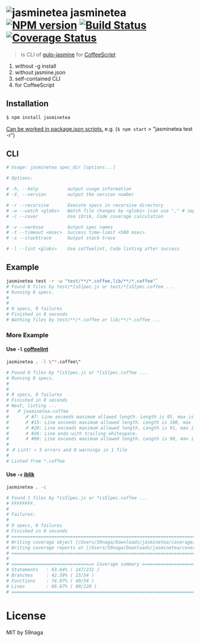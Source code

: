 # ![jasminetea][.svg] jasminetea [![NPM version][npm-image]][npm] [![Build Status][travis-image]][travis] [![Coverage Status][coveralls-image]][coveralls]

> is CLI of [gulp-jasmine][1] for [CoffeeScript][2]

1. without -g install
2. without jasmine.json
3. self-contained CLI
4. for CoffeeScript

## Installation
```bash
$ npm install jasminetea
```

[Can be worked in package.json scripts.][3] e.g. (`$ npm start` > "jasminetea test -r")

## CLI
```bash
# Usage: jasminetea spec_dir [options...]

# Options:

# -h, --help           output usage information
# -V, --version        output the version number

# -r --recursive       Execute specs in recursive directory
# -w --watch <globs>   Watch file changes by <globs> (can use "," # separator)
# -c --cover           Use ibrik, Code coverage calculation

# -v --verbose         Output spec names
# -t --timeout <msec>  Success time-limit <500 msec>
# -s --stacktrace      Output stack trace

# -l --lint <globs>    Use coffeelint, Code linting after success
```

## Example
```bash
jasminetea test -r -w "test/**/*.coffee,lib/**/*.coffee"`
# Found 0 files by test/*[sS]pec.js or test/*[sS]pec.coffee ...
# Running 0 specs.
# 
# 
# 0 specs, 0 failures
# Finished in 0 seconds
# Wathing files by test/**/*.coffee or lib/**/*.coffee ...
```

### More Example

#### Use `-l` [coffeelint][4]

```bash
jasminetea . -l \"*.coffee\"

# Found 0 files by *[sS]pec.js or *[sS]pec.coffee ...
# Running 0 specs.
#
#
# 0 specs, 0 failures
# Finished in 0 seconds
# Next, linting ...
#   ✗ jasminetea.coffee
#      ✗ #7: Line exceeds maximum allowed length. Length is 95, max is 80.
#      ✗ #15: Line exceeds maximum allowed length. Length is 100, max is 80.
#      ✗ #20: Line exceeds maximum allowed length. Length is 91, max is 80.
#      ✗ #26: Line ends with trailing whitespace.
#      ✗ #80: Line exceeds maximum allowed length. Length is 90, max is 80.
#
# ✗ Lint! » 5 errors and 0 warnings in 1 file
#
# Linted from *.coffee
```

#### Use `-c` [iblik][5]

```bash
jasminetea . -c

# Found 1 files by *[sS]pec.js or *[sS]pec.coffee ...
# FFFFFFFF.
# 
# Failures:
# 
# 9 specs, 8 failures
# Finished in 0 seconds
# =============================================================================
# Writing coverage object [/Users/59naga/Downloads/jasminetea/coverage/coverage.json]
# Writing coverage reports at [/Users/59naga/Downloads/jasminetea/coverage]
# =============================================================================
# 
# =============================== Coverage summary ===============================
# Statements   : 63.64% ( 147/231 )
# Branches     : 42.59% ( 23/54 )
# Functions    : 74.07% ( 40/54 )
# Lines        : 66.67% ( 80/120 )
# ================================================================================
```

License
=========================
MIT by 59naga

[.svg]: https://cdn.rawgit.com/59naga/jasminetea/master/.svg

[npm-image]: https://badge.fury.io/js/jasminetea.svg
[npm]: https://npmjs.org/package/jasminetea
[travis-image]: https://travis-ci.org/59naga/jasminetea.svg?branch=master
[travis]: https://travis-ci.org/59naga/jasminetea
[coveralls-image]: https://coveralls.io/repos/59naga/jasminetea/badge.svg?branch=master
[coveralls]: https://coveralls.io/r/59naga/jasminetea?branch=master

[1]: https://github.com/sindresorhus/gulp-jasmine
[2]: http://coffeescript.org/
[3]: http://www.jayway.com/2014/03/28/running-scripts-with-npm/
[4]: http://coffeelint.org/
[5]: https://github.com/Constellation/ibrik
